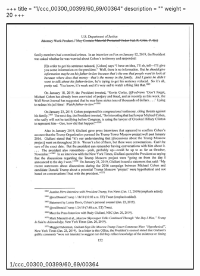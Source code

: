 +++
title = "1/ccc_00300_00399/60_69/00364"
description = ""
weight = 20
+++

<table style="border:2px solid black;max-width:800px;max-height:800px;" 
><tr><td>
<img class="center-fit-jpg"
src="/jpg_/jpg_mueller_report_searchable_364.jpg">
1/ccc_00300_00399/60_69/00364
</img></td></tr></table>
